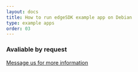 ```yaml
---
layout: docs
title: How to run edgeSDK example app on Debian
type: example apps
order: 03
---
```


### Avaliable by request

[Message us for more information](support.sdk@mimik.com)

<!-- does it make sense to have a debian app? is it in our backlog / been requested? -->